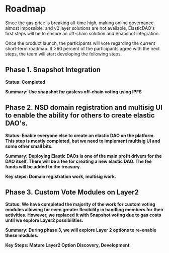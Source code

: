 # Roadmap

Since the gas price is breaking all-time high, making online governance almost impossible, and v2 layer solutions are not available, ElasticDAO's first steps will be to ensure an off-chain solution and Snapshot integration. 

Once the product launch, the participants will vote regarding the current short-term roadmap. If &gt;60 percent of the participants agree with the next steps, the team will start developing the following steps.

## **Phase 1. Snapshot Integration** 

**Status:  Completed**

**Summary: Use snapshot for gasless off-chain voting using IPFS**

## **Phase 2. NSD domain registration and multisig UI to enable the ability for others to create elastic DAO's.** 

**Status: Enable everyone else to create an elastic DAO on the platform. This step is mostly completed, but we need to implement multisig UI and some other small bits.**

**Summary: Deploying Elastic DAOs is one of the main profit drivers for the DAO itself. There will be a fee for creating a new elastic DAO. The fee funds will be added to the treasury.**

**Key steps: Domain registration work, multisig work.**

## **Phase 3. Custom Vote Modules on Layer2**

**Status: We have completed the majority of the work for custom voting modules allowing for even greater flexibility in handling members for their activities. However, we replaced it with Snapshot voting due to gas costs until we explore Layer2 possibilities.**

**Summary: During phase 3, we will explore Layer 2 options to re-enable these modules.**

**Key Steps: Mature Layer2 Option Discovery, Development**

